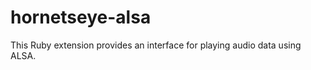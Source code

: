 hornetseye-alsa
======
This Ruby extension provides an interface for playing audio data using ALSA.

